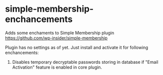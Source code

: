# simple-membership-enchancements

Adds some enchaments to Simple Membership plugin https://github.com/wp-insider/simple-membership

Plugin has no settings as of yet. Just install and activate it for following enchancements:

1. Disables temporary decryptable passwords storing in database if "Email Activation" feature is enabled in core plugin.
